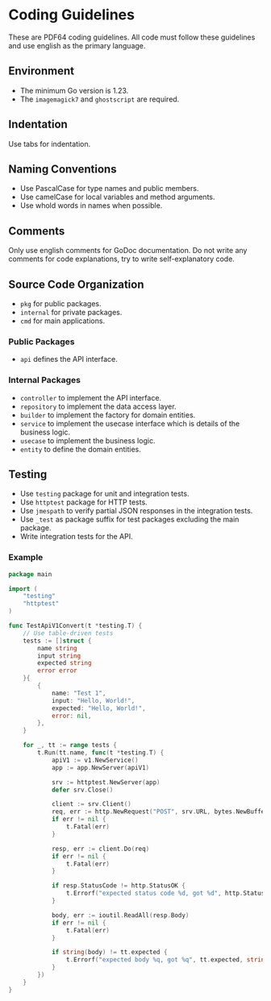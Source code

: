 Coding Guidelines
===

These are PDF64 coding guidelines. All code must follow these guidelines and use english as the primary language.

Environment
---

- The minimum Go version is 1.23.
- The `imagemagick7` and `ghostscript` are required.

Indentation
---

Use tabs for indentation.

Naming Conventions
---

- Use PascalCase for type names and public members.
- Use camelCase for local variables and method arguments.
- Use whold words in names when possible.

Comments
---

Only use english comments for GoDoc documentation. Do not write any comments for code explanations, try to write self-explanatory code.

Source Code Organization
---

- `pkg` for public packages.
- `internal` for private packages.
- `cmd` for main applications.

### Public Packages

- `api` defines the API interface.

### Internal Packages

- `controller` to implement the API interface.
- `repository` to implement the data access layer.
- `builder` to implement the factory for domain entities.
- `service` to implement the usecase interface which is details of the business logic.
- `usecase` to implement the business logic.
- `entity` to define the domain entities.

Testing
---

- Use `testing` package for unit and integration tests.
- Use `httptest` package for HTTP tests.
- Use `jmespath` to verify partial JSON responses in the integration tests.
- Use `_test` as package suffix for test packages excluding the main package.
- Write integration tests for the API.

### Example

```go
package main

import (
    "testing"
    "httptest"
)

func TestApiV1Convert(t *testing.T) {
    // Use table-driven tests
    tests := []struct {
        name string
        input string
        expected string
        error error
    }{
        {
            name: "Test 1",
            input: "Hello, World!",
            expected: "Hello, World!",
            error: nil,
        },
    }

    for _, tt := range tests {
        t.Run(tt.name, func(t *testing.T) {
            apiV1 := v1.NewService()
            app := app.NewServer(apiV1)

            srv := httptest.NewServer(app)
            defer srv.Close()

            client := srv.Client()
            req, err := http.NewRequest("POST", srv.URL, bytes.NewBufferString(tt.input))
            if err != nil {
                t.Fatal(err)
            }

            resp, err := client.Do(req)
            if err != nil {
                t.Fatal(err)
            }

            if resp.StatusCode != http.StatusOK {
                t.Errorf("expected status code %d, got %d", http.StatusOK, resp.StatusCode)
            }

            body, err := ioutil.ReadAll(resp.Body)
            if err != nil {
                t.Fatal(err)
            }

            if string(body) != tt.expected {
                t.Errorf("expected body %q, got %q", tt.expected, string(body))
            }
        })
    }
}
```
